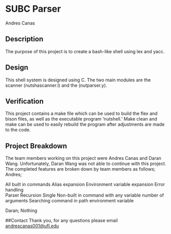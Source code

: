 # SUBC Parser
Andres Canas

## Description
The purpose of this project is to create a bash-like shell using lex and yacc.


## Design	
This shell system is designed using C. The two main modules are the scanner (nutshascanner.l) and the (nutparser.y).


## Verification
This project contains a make file which can be used to build the flex and bison files, as well as the executable program ‘nutshell.’ Make clean and make can be used to easily rebuild the program after adjustments are made to the code.


## Project Breakdown
The team members working on this project were Andres Canas and Daran Wang. Unfortunately, Daran Wang was not able to continue with this project. The completed features are broken down by team members as follows;  
Andres;

All built in commands
Alias expansion
Environment variable expansion
Error handling  
Parser Recursion 
Single Non-built in command with any variable number of arguments 
Searching command in path environment variable 

Daran;
Nothing 

##Contact
Thank you, for any questions please email andrescanas001@ufl.edu
